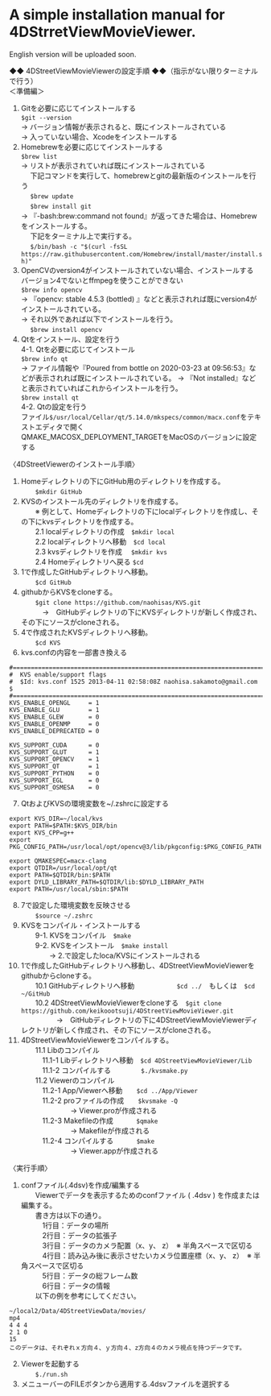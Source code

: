 # A simple installation manual for 4DStrretViewMovieViewer.
English version will be uploaded soon.

◆◆ 4DStreetViewMovieViewerの設定手順 ◆◆（指示がない限りターミナルで行う）  
＜準備編＞
1. Gitを必要に応じてインストールする  
   `$git --version`  
     → バージョン情報が表示されると、既にインストールされている  
     → 入っていない場合、Xcodeをインストールする
2. Homebrewを必要に応じてインストールする  
   `$brew list`  
    → リストが表示されていれば既にインストールされている  
    　 下記コマンドを実行して、homebrewとgitの最新版のインストールを行う  
    　 `$brew update`  
    　 `$brew install git`  
    → 『-bash:brew:command not found』が返ってきた場合は、Homebrewをインストールする。  
    　 下記をターミナル上で実行する。  
    　 `$/bin/bash -c "$(curl -fsSL https://raw.githubusercontent.com/Homebrew/install/master/install.sh)"`  
3.  OpenCVのversion4がインストールされていない場合、インストールする  
   バージョン4でないとffmpegを使うことができない  
   `$brew info opencv`  
   → 『opencv: stable 4.5.3 (bottled) 』などと表示されれば既にversion4がインストールされている。  
   → それ以外であれば以下でインストールを行う。  
   　 `$brew install opencv`
4.  Qtをインストール、設定を行う  
   4-1. Qtを必要に応じてインストール  
         `$brew info qt`  
         → ファイル情報や『Poured from bottle on 2020-03-23 at 09:56:53』などが表示されれば既にインストールされている。 
         → 『Not installed』などと表示されていればこれからインストールを行う。  
               `$brew install qt`  
   4-2. Qtの設定を行う  
         ファイル`$/usr/local/Cellar/qt/5.14.0/mkspecs/common/macx.conf`をテキストエディタで開く  
         QMAKE_MACOSX_DEPLOYMENT_TARGETをMacOSのバージョンに設定する  

〈4DStreetViewerのインストール手順〉
1. Homeディレクトリの下にGitHub用のディレクトリを作成する。  
　　`$mkdir GitHub`  
2. KVSのインストール先のディレクトリを作成する。  
　　※ 例として、Homeディレクトリの下にlocalディレクトリを作成し、その下にkvsディレクトリを作成する。  
　　2.1 localディレクトリの作成　`$mkdir local`  
　　2.2 localディレクトリへ移動　`$cd local`  
　　2.3 kvsディレクトリを作成　  `$mkdir kvs`  
　　2.4 Homeディレクトリへ戻る `$cd`  
3. 1で作成したGitHubディレクトリへ移動。  
　　`$cd GitHub`  
4. githubからKVSをcloneする。  
　　`$git clone https://github.com/naohisas/KVS.git`  
　　　→　GitHubディレクトリの下にKVSディレクトリが新しく作成され、その下にソースがcloneされる。  
5. 4で作成されたKVSディレクトリへ移動。  
　　`$cd KVS`  
6. kvs.confの内容を一部書き換える
　　
```
#=============================================================================                                  
#  KVS enable/support flags
#  $Id: kvs.conf 1525 2013-04-11 02:58:08Z naohisa.sakamoto@gmail.com $
#=============================================================================
KVS_ENABLE_OPENGL     = 1
KVS_ENABLE_GLU        = 1
KVS_ENABLE_GLEW       = 0
KVS_ENABLE_OPENMP     = 0
KVS_ENABLE_DEPRECATED = 0

KVS_SUPPORT_CUDA      = 0
KVS_SUPPORT_GLUT      = 1
KVS_SUPPORT_OPENCV    = 1
KVS_SUPPORT_QT        = 1
KVS_SUPPORT_PYTHON    = 0
KVS_SUPPORT_EGL       = 0
KVS_SUPPORT_OSMESA    = 0
```
7. QtおよびKVSの環境変数を~/.zshrcに設定する  
```
export KVS_DIR=~/local/kvs
export PATH=$PATH:$KVS_DIR/bin                                                                                  
export KVS_CPP=g++
export PKG_CONFIG_PATH=/usr/local/opt/opencv@3/lib/pkgconfig:$PKG_CONFIG_PATH

export QMAKESPEC=macx-clang
export QTDIR=/usr/local/opt/qt
export PATH=$QTDIR/bin:$PATH
export DYLD_LIBRARY_PATH=$QTDIR/lib:$DYLD_LIBRARY_PATH
export PATH=/usr/local/sbin:$PATH
```
8. 7で設定した環境変数を反映させる  
　　`$source ~/.zshrc`  
9. KVSをコンパイル・インストールする  
　　9-1. KVSをコンパイル　`$make`  
　　9-2. KVSをインストール　`$make install`  
　　　　→ 2.で設定したloca/KVSにインストールされる  
10.  1で作成したGitHubディレクトリへ移動し、4DStreetViewMovieViewerをgithubからcloneする。  
　　10.1 GitHubディレクトリへ移動　　　　　　`$cd ../`　もしくは　`$cd ~/GitHub`  
　　10.2 4DStreetViewMovieViewerをcloneする　`$git clone https://github.com/keikoootsuji/4DStreetViewMovieViewer.git`  
　　　　　→　GitHubディレクトリの下に4DStreetViewMovieViewerディレクトリが新しく作成され、その下にソースがcloneされる。  
 11. 4DStreetViewMovieViewerをコンパイルする。  
　　11.1 Libのコンパイル  
　　　11.1-1 Libディレクトリへ移動　`$cd 4DStreetViewMovieViewer/Lib`  
　　　11.1-2 コンパイルする　　　 　`$./kvsmake.py`  
　　11.2 Viewerのコンパイル  
　　　11.2-1 App/Viewerへ移動　　`$cd ../App/Viewer`  
　　　11.2-2 proファイルの作成　　`$kvsmake -Q`  
　　　　　　　→ Viewer.proが作成される  
　　　11.2-3 Makefileの作成　　　   `$qmake`  
　　　　　　　→ Makefileが作成される  
　　　11.2-4 コンパイルする　　  　`$make`  
　　　　　　　→  Viewer.appが作成される  
       
〈実行手順〉  
1. confファイル(.4dsv)を作成/編集する  
　　Viewerでデータを表示するためのconfファイル ( .4dsv ) を作成または編集する。  
　　書き方は以下の通り。  
　　　1行目：データの場所  
　　　2行目：データの拡張子  
　　　3行目：データのカメラ配置（x、y、 z）　※ 半角スペースで区切る  
　　　4行目：読み込み後に表示させたいカメラ位置座標（x、y、 z）　※ 半角スペースで区切る  
　　　5行目：データの総フレーム数  
　　　6行目：データの情報  
　　以下の例を参考にしてください。  
  ```
  ~/local2/Data/4DStreetViewData/movies/                                                                          
mp4
4 4 4
2 1 0
15
このデータは、それぞれｘ方向４、ｙ方向４、z方向４のカメラ視点を持つデータです。
  ```
2. Viewerを起動する  
　　`$./run.sh`  
3. メニューバーのFILEボタンから適用する.4dsvファイルを選択する
